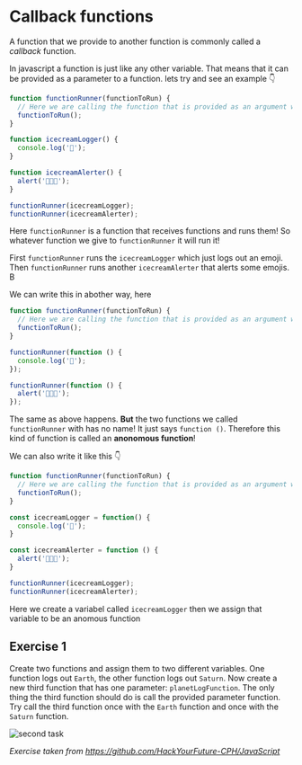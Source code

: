 # Callback functions

A function that we provide to another function is commonly called a *callback* function. 

In javascript a function is just like any other variable. That means that it can be provided as a parameter to a function. lets try and see an example 👇



```javascript
function functionRunner(functionToRun) {
  // Here we are calling the function that is provided as an argument when calling functionRunner
  functionToRun();
}

function icecreamLogger() {
  console.log('🍦');
}

function icecreamAlerter() {
  alert('🚨🍦🚨');
}

functionRunner(icecreamLogger);
functionRunner(icecreamAlerter);
```

Here `functionRunner` is a function that receives functions and runs them! So whatever function we give to `functionRunner` it will run it!

First `functionRunner` runs the `icecreamLogger` which just logs out an emoji. Then `functionRunner` runs another `icecreamAlerter` that alerts some emojis. B



We can write this in abother way, here

```javascript
function functionRunner(functionToRun) {
  // Here we are calling the function that is provided as an argument when calling functionRunner
  functionToRun();
}

functionRunner(function () {
  console.log('🍦');
});

functionRunner(function () {
  alert('🚨🍦🚨');
});
```

The same as above happens. **But** the two functions we called `functionRunner` with has no name! It just says `function ()`. Therefore this kind of function is called an **anonomous function**!



We can also write it like this 👇

```javascript
function functionRunner(functionToRun) {
  // Here we are calling the function that is provided as an argument when calling functionRunner
  functionToRun();
}

const icecreamLogger = function() {
  console.log('🍦');
}

const icecreamAlerter = function () {
  alert('🚨🍦🚨');
}

functionRunner(icecreamLogger);
functionRunner(icecreamAlerter);
```

Here we create a variabel called `icecreamLogger` then we assign that variable to be an anomous function



## Exercise 1

Create two functions and assign them to two different variables. One function logs out `Earth`, the other function logs out `Saturn`. Now create a new third function that has one parameter: `planetLogFunction`. The only thing the third function should do is call the provided parameter function. Try call the third function once with the `Earth` function and once with the `Saturn` function.

![second task](https://github.com/HackYourFuture-CPH/JavaScript/raw/master/javascript2/week3/assets/planet-log.png)



*Exercise taken from https://github.com/HackYourFuture-CPH/JavaScript*